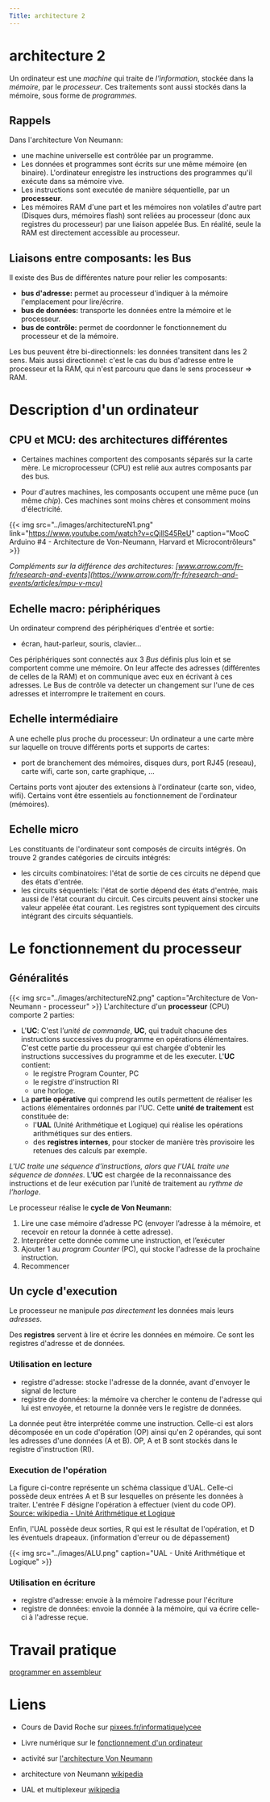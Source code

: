 ```yaml
---
Title: architecture 2
---
```


# architecture 2
Un ordinateur est une *machine* qui traite de *l'information*, stockée dans la *mémoire*, par le *processeur*. Ces traitements sont aussi stockés dans la mémoire, sous forme de *programmes*.

## Rappels
Dans l'architecture Von Neumann:

* une machine universelle est contrôlée par un programme.
* Les données et programmes sont écrits sur une même mémoire (en binaire). L'ordinateur enregistre les instructions des programmes qu'il exécute dans sa mémoire vive.
* Les instructions sont executée de manière séquentielle, par un **processeur**.
* Les mémoires RAM d'une part et les mémoires non volatiles d'autre part (Disques durs, mémoires flash) sont reliées au processeur (donc aux registres du processeur) par une liaison appelée Bus. En réalité, seule la RAM est directement accessible au processeur.

## Liaisons entre composants: les Bus
Il existe des Bus de différentes nature pour relier les composants:

* **bus d'adresse:** permet au processeur d'indiquer à la mémoire l'emplacement pour lire/écrire.
* **bus de données:** transporte les données entre la mémoire et le processeur.
* **bus de contrôle:** permet de coordonner le fonctionnement du processeur et de la mémoire.

Les bus peuvent être bi-directionnels: les données transitent dans les 2 sens. Mais aussi directionnel: c'est le cas du bus d'adresse entre le processeur et la RAM, qui n'est parcouru que dans le sens processeur => RAM.

# Description d'un ordinateur
## CPU et MCU: des architectures différentes
* Certaines machines comportent des composants séparés sur la carte mère. Le microprocesseur (CPU) est relié aux autres composants par des bus.

* Pour d'autres machines, les composants occupent une même puce (un même *chip*). Ces machines sont moins chères et consomment moins d'électricité. 

{{< img src="../images/architectureN1.png" link="https://www.youtube.com/watch?v=cQjllS45ReU" caption="MooC Arduino #4 - Architecture de Von-Neumann, Harvard et Microcontrôleurs" >}}

*Compléments sur la différence des architectures: [www.arrow.com/fr-fr/research-and-events](https://www.arrow.com/fr-fr/research-and-events/articles/mpu-v-mcu)*

## Echelle macro: périphériques
Un ordinateur comprend des périphériques d'entrée et sortie:

* écran, haut-parleur, souris, clavier...

Ces périphériques sont connectés aux 3 *Bus* définis plus loin et se comportent comme une mémoire. On leur affecte des adresses (différentes de celles de la RAM) et on communique avec eux en écrivant à ces adresses. Le Bus de contrôle va detecter un changement sur l'une de ces adresses et interrompre le traitement en cours.

## Echelle intermédiaire
A une echelle plus proche du processeur: Un ordinateur a une carte mère sur laquelle on trouve différents ports et supports de cartes:

* port de branchement des mémoires, disques durs, port RJ45 (reseau), carte wifi, carte son, carte graphique, ...

Certains ports vont ajouter des extensions à l'ordinateur (carte son, video, wifi). Certains vont être essentiels au fonctionnement de l'ordinateur (mémoires).

## Echelle micro
Les constituants de l'ordinateur sont composés de circuits intégrés. On trouve 2 grandes catégories de circuits intégrés:

* les circuits combinatoires: l'état de sortie de ces circuits ne dépend que des états d'entrée.
* les circuits séquentiels: l'état de sortie dépend des états d'entrée, mais aussi de l'état courant du circuit. Ces circuits peuvent ainsi stocker une valeur appelée état courant. Les registres sont typiquement des circuits intégrant des circuits séquantiels.

# Le fonctionnement du processeur
## Généralités
{{< img src="../images/architectureN2.png" caption="Architecture de Von-Neumann - processeur" >}}
L'architecture d'un **processeur** (CPU) comporte 2 parties: 

* L'**UC**: C'est l’*unité de commande*, **UC**, qui traduit chacune des instructions successives du programme en opérations élémentaires. C'est cette partie du processeur  qui est chargée d'obtenir les instructions successives du programme et de les executer. L'**UC** contient:
  * le registre Program Counter, PC
  * le registre d'instruction RI 
  * une horloge.
* La **partie opérative** qui comprend les outils permettent de réaliser les actions élémentaires ordonnés par l'UC. Cette **unité de traitement** est constituée de:
  * l'**UAL** (Unité Arithmétique et Logique) qui réalise les opérations arithmétiques sur des entiers.
  * des **registres internes**, pour stocker de manière très provisoire les retenues des calculs par exemple.

*L'UC traite une séquence d'instructions, alors que l'UAL traite une séquence de données*. L’**UC** est chargée de la reconnaissance des instructions et de leur exécution par l’unité de traitement au *rythme de l’horloge*.

Le processeur réalise le **cycle de Von Neumann**:

1. Lire une case mémoire d’adresse PC (envoyer l’adresse à la mémoire, et recevoir en retour la donnée à cette adresse).
2. Interpréter cette donnée comme une instruction, et l’exécuter
3. Ajouter 1 au *program Counter* (PC), qui stocke l'adresse de la prochaine instruction.
4. Recommencer

## Un cycle d'execution
Le processeur ne manipule *pas directement* les données mais leurs *adresses*.

Des **registres** servent à lire et écrire les données en mémoire. Ce sont les registres d'adresse et de données.

### Utilisation en lecture
* registre d'adresse: stocke l'adresse de la donnée, avant d'envoyer le signal de lecture
* registre de données: la mémoire va chercher le contenu de l'adresse qui lui est envoyée, et retourne la donnée vers le registre de données.

La donnée peut être interprétée comme une instruction. Celle-ci est alors décomposée en un code d'opération (OP) ainsi qu'en 2 opérandes, qui sont les adresses d'une données (A et B). OP, A et B sont stockés dans le registre d'instruction (RI).

### Execution de l'opération
La figure ci-contre représente un schéma classique d'UAL. Celle-ci possède deux entrées A et B sur lesquelles on présente les données à traiter. L'entrée F désigne l'opération à effectuer (vient du code OP). [Source: wikipedia - Unité Arithmétique et Logique](https://fr.wikipedia.org/wiki/Unit%C3%A9_arithm%C3%A9tique_et_logique)

Enfin, l'UAL possède deux sorties, R qui est le résultat de l'opération, et D les éventuels drapeaux. (information d'erreur ou de dépassement)

{{< img src="../images/ALU.png" caption="UAL - Unité Arithmétique et Logique" >}}

### Utilisation en écriture
* registre d'adresse: envoie à la mémoire l'adresse pour l'écriture
* registre de données: envoie la donnée à la mémoire, qui va écrire celle-ci à l'adresse reçue.

# Travail pratique
[programmer en assembleur](../page3/)

# Liens

* Cours de David Roche sur [pixees.fr/informatiquelycee](https://pixees.fr/informatiquelycee/n_site/nsi_prem_sim_cpu.html)
* Livre numérique sur le [fonctionnement d'un ordinateur](https://fr.wikibooks.org/wiki/Fonctionnement_d%27un_ordinateur)
* activité sur [l'architecture Von Neumann](http://nsi4noobs.fr/IMG/pdf/e1_1nsi_architecture_von_neumann.pdf)

* architecture von Neumann [wikipedia](https://fr.wikipedia.org/wiki/Architecture_de_von_Neumann)
* UAL et multiplexeur [wikipedia](https://fr.m.wikipedia.org/wiki/Unit%C3%A9_arithm%C3%A9tique_et_logique)